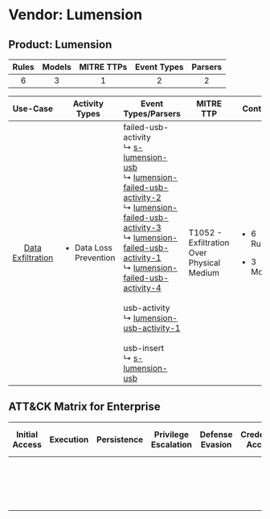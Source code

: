 Vendor: Lumension
=================
Product: Lumension
------------------
| Rules | Models | MITRE TTPs | Event Types | Parsers |
|:-----:|:------:|:----------:|:-----------:|:-------:|
|   6   |   3    |     1      |      2      |    2    |

|                           Use-Case                            | Activity Types                         | Event Types/Parsers                                                                                                                                                                                                                                                                                                                                                                                                                                                                                                                                                                                                                                                                                                   | MITRE TTP                                     | Content                                             |
|:-------------------------------------------------------------:| -------------------------------------- | --------------------------------------------------------------------------------------------------------------------------------------------------------------------------------------------------------------------------------------------------------------------------------------------------------------------------------------------------------------------------------------------------------------------------------------------------------------------------------------------------------------------------------------------------------------------------------------------------------------------------------------------------------------------------------------------------------------------- | --------------------------------------------- | --------------------------------------------------- |
| [Data Exfiltration](../UseCases/usecase_data_exfiltration.md) | <ul><li>Data Loss Prevention</li></ul> |  failed-usb-activity<br> ↳ [s-lumension-usb](../Parsers/parserContent_s-lumension-usb.md)<br> ↳ [lumension-failed-usb-activity-2](../Parsers/parserContent_lumension-failed-usb-activity-2.md)<br> ↳ [lumension-failed-usb-activity-3](../Parsers/parserContent_lumension-failed-usb-activity-3.md)<br> ↳ [lumension-failed-usb-activity-1](../Parsers/parserContent_lumension-failed-usb-activity-1.md)<br> ↳ [lumension-failed-usb-activity-4](../Parsers/parserContent_lumension-failed-usb-activity-4.md)<br><br> usb-activity<br> ↳ [lumension-usb-activity-1](../Parsers/parserContent_lumension-usb-activity-1.md)<br><br> usb-insert<br> ↳ [s-lumension-usb](../Parsers/parserContent_s-lumension-usb.md)<br> | T1052 - Exfiltration Over Physical Medium<br> | <ul><li>6 Rules</li></ul><ul><li>3 Models</li></ul> |

ATT&CK Matrix for Enterprise
----------------------------
| Initial Access | Execution | Persistence | Privilege Escalation | Defense Evasion | Credential Access | Discovery | Lateral Movement | Collection | Command and Control | Exfiltration                                                                           | Impact |
| -------------- | --------- | ----------- | -------------------- | --------------- | ----------------- | --------- | ---------------- | ---------- | ------------------- | -------------------------------------------------------------------------------------- | ------ |
|                |           |             |                      |                 |                   |           |                  |            |                     | [Exfiltration Over Physical Medium](https://attack.mitre.org/techniques/T1052)<br><br> |        |
